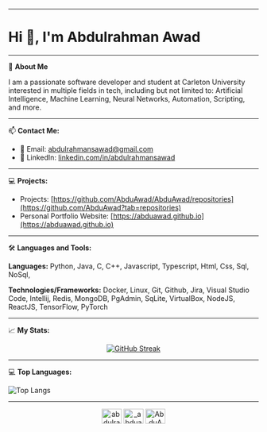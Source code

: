 
      
---
# Hi 👋, I'm Abdulrahman Awad</h1>

---
🙂 **About Me**

I am a passionate software developer and student at Carleton University interested in multiple fields in tech, including but not limited to: Artificial Intelligence, Machine Learning, Neural Networks, Automation, Scripting, and more.</h3>

---
📫 **Contact Me:**  
- 📧 Email: abdulrahmansawad@gmail.com
- 📝 LinkedIn: [linkedin.com/in/abdulrahmansawad](https://www.linkedin.com/in/abdulrahmansawad)
  
---
💻 **Projects:**
- Projects: [https://github.com/AbduAwad/AbduAwad/repositories](https://github.com/AbduAwad?tab=repositories)
- Personal Portfolio Website: [https://abduawad.github.io](https://abduawad.github.io)
      
---

🛠 **Languages and Tools:**
      
**Languages:** Python, Java, C, C++, Javascript, Typescript, Html, Css, Sql, NoSql, 

**Technologies/Frameworks:** Docker, Linux, Git, Github, Jira, Visual Studio Code, Intellij, Redis, MongoDB, PgAdmin, SqLite, VirtualBox, NodeJS, ReactJS, TensorFlow, PyTorch

---

📈 **My Stats:**
      
<center>
    <a href="https://git.io/streak-stats">
        <img src="http://github-readme-streak-stats.herokuapp.com?user=AbduAwad&theme=github-dark-blue&date_format=M%20j%5B%2C%20Y%5D&mode=weekly&exclude_days=Sun%2CSat" alt="GitHub Streak">
    </a>
</center>



---
💻 **Top Languages:**

![Top Langs](https://github-readme-stats.vercel.app/api/top-langs/?username=AbduAwad&theme=tokyonight)

---
<p align="center">
<a href="https://linkedin.com/in/abdulrahmansawad" target="blank"><img align="center" src="https://raw.githubusercontent.com/rahuldkjain/github-profile-readme-generator/master/src/images/icons/Social/linked-in-alt.svg" alt="abdulrahmansawad" height="30" width="40" /></a>
<a href="https://instagram.com/_abduawad" target="blank"><img align="center" src="https://raw.githubusercontent.com/rahuldkjain/github-profile-readme-generator/master/src/images/icons/Social/instagram.svg" alt="_abduawad" height="30" width="40" /></a>
<a href="https://www.leetcode.com/AbduAwad" target="blank"><img align="center" src="https://raw.githubusercontent.com/rahuldkjain/github-profile-readme-generator/master/src/images/icons/Social/leet-code.svg" alt="AbduAwad" height="30" width="40" /></a>
</p>

